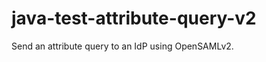 java-test-attribute-query-v2
============================

Send an attribute query to an IdP using OpenSAMLv2.
